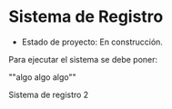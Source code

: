<h1> Sistema de Registro </h1>

- Estado de proyecto: En construcción.

Para ejecutar el sistema se debe poner: 

""algo algo algo""

Sistema de registro 2
